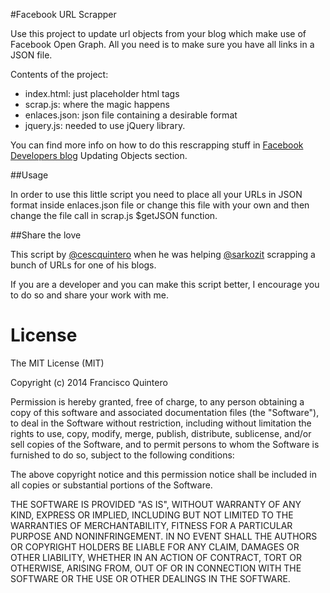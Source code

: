 #Facebook URL Scrapper

Use this project to update url objects from your blog which make use of Facebook Open Graph. All you need is to make sure you have all links in a JSON file.

Contents of the project:

- index.html: just placeholder html tags
- scrap.js: where the magic happens
- enlaces.json: json file containing a desirable format
- jquery.js: needed to use jQuery library.

You can find more info on how to do this rescrapping stuff in [Facebook Developers blog](https://developers.facebook.com/blog/post/612/) Updating Objects section.

##Usage

In order to use this little script you need to place all your URLs in JSON format inside enlaces.json file or change this file with your own and then change the file call in scrap.js $getJSON function.

##Share the love

This script by [@cescquintero](https://twitter.com/cescquintero) when he was helping [@sarkozit](https://twitter.com/Sarkozit) scrapping a bunch of URLs for one of his blogs.

If you are a developer and you can make this script better, I encourage you to do so and share your work with me.

# License

The MIT License (MIT)

Copyright (c) 2014 Francisco Quintero

Permission is hereby granted, free of charge, to any person obtaining a copy
of this software and associated documentation files (the "Software"), to deal
in the Software without restriction, including without limitation the rights
to use, copy, modify, merge, publish, distribute, sublicense, and/or sell
copies of the Software, and to permit persons to whom the Software is
furnished to do so, subject to the following conditions:

The above copyright notice and this permission notice shall be included in all
copies or substantial portions of the Software.

THE SOFTWARE IS PROVIDED "AS IS", WITHOUT WARRANTY OF ANY KIND, EXPRESS OR
IMPLIED, INCLUDING BUT NOT LIMITED TO THE WARRANTIES OF MERCHANTABILITY,
FITNESS FOR A PARTICULAR PURPOSE AND NONINFRINGEMENT. IN NO EVENT SHALL THE
AUTHORS OR COPYRIGHT HOLDERS BE LIABLE FOR ANY CLAIM, DAMAGES OR OTHER
LIABILITY, WHETHER IN AN ACTION OF CONTRACT, TORT OR OTHERWISE, ARISING FROM,
OUT OF OR IN CONNECTION WITH THE SOFTWARE OR THE USE OR OTHER DEALINGS IN THE
SOFTWARE.
